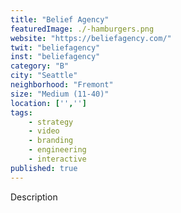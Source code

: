 ```yaml
---
title: "Belief Agency"
featuredImage: ./-hamburgers.png
website: "https://beliefagency.com/"
twit: "beliefagency"
inst: "beliefagency"
category: "B"
city: "Seattle"
neighborhood: "Fremont"
size: "Medium (11-40)"
location: ['','']
tags:
    - strategy
    - video
    - branding
    - engineering
    - interactive
published: true
---
```


Description

